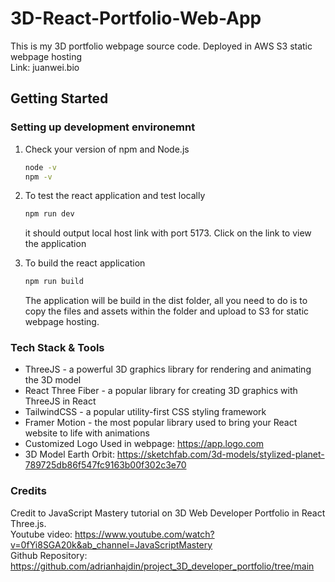 # 3D-React-Portfolio-Web-App
This is my 3D portfolio webpage source code. Deployed in AWS S3 static webpage hosting <br />
Link: juanwei.bio <br />

## Getting Started

### Setting up development environemnt
1. Check your version of npm and Node.js   
    ```sh 
    node -v
    npm -v
    ``` 

2. To test the react application and test locally
    ```sh 
    npm run dev
    ``` 
    it should output local host link with port 5173. Click on the link to view the application

3. To build the react application
    ```sh 
    npm run build
    ``` 
    The application will be build in the dist folder, all you need to do is to copy the files and assets within the folder and upload to S3 for static webpage hosting.

### Tech Stack & Tools 

- ThreeJS - a powerful 3D graphics library for rendering and animating the 3D model
- React Three Fiber - a popular library for creating 3D graphics with ThreeJS in React
- TailwindCSS - a popular utility-first CSS styling framework
- Framer Motion - the most popular library used to bring your React website to life with animations
- Customized Logo Used in webpage: https://app.logo.com
- 3D Model Earth Orbit: https://sketchfab.com/3d-models/stylized-planet-789725db86f547fc9163b00f302c3e70

### Credits
Credit to JavaScript Mastery tutorial on 3D Web Developer Portfolio in React Three.js. <br />
Youtube video: https://www.youtube.com/watch?v=0fYi8SGA20k&ab_channel=JavaScriptMastery <br />
Github Repository: https://github.com/adrianhajdin/project_3D_developer_portfolio/tree/main <br />
